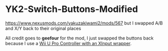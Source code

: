 # YK2-Switch-Buttons-Modified
https://www.nexusmods.com/yakuzakiwami2/mods/567 but I swapped A/B and X/Y back to their original places

All credit goes to **geefour** for the mod, I just swapped the buttons back because I use a [Wii U Pro Controller with an XInput wrapper](https://github.com/KeyPuncher/WiinUPro).
